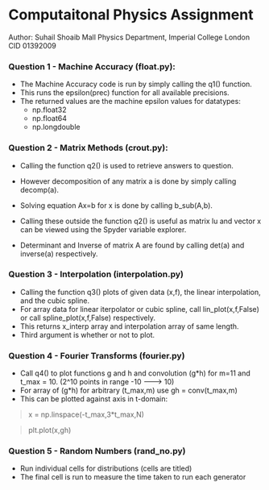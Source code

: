 # Computaitonal Physics Assignment 

Author: Suhail Shoaib Mall
	Physics Department, Imperial College London
	CID 01392009



### __Question 1 - Machine Accuracy (float.py):__ ###

* The Machine Accuracy code is run by simply calling the q1() function. 
* This runs the epsilon(prec) function for all available precisions.
* The returned values are the machine epsilon values for datatypes:
	* np.float32
	* np.float64
	* np.longdouble

### __Question 2 - Matrix Methods (crout.py):__ ###

* Calling the function q2() is used to retrieve answers to question.
* However decomposition of any matrix a is done by simply calling decomp(a).
* Solving equation Ax=b for x is done by calling b_sub(A,b).
* Calling these outside the function q2() is useful as matrix lu and vector x can be viewed using the Spyder variable explorer.

* Determinant and Inverse of matrix A are found by calling det(a) and inverse(a) respectively. 


### __Question 3 - Interpolation (interpolation.py)__ ###

* Calling the function q3() plots of given data (x,f), the linear interpolation, and the cubic spline.
* For array data for linear iterpolator or cubic spline, call lin_plot(x,f,False) or call spline_plot(x,f,False) respectively.
* This returns x_interp array and interpolation array of same length.
* Third argument is whether or not to plot.


### __Question 4 - Fourier Transforms (fourier.py)__ ###

* Call q4() to plot functions g and h and convolution (g*h) for m=11 and t_max = 10. (2^10 points in range -10 ---> 10)
* For array of (g*h) for arbitrary (t_max,m) use gh = conv(t_max,m)
* This can be plotted against axis in t-domain:	
> x = np.linspace(-t_max,3*t_max,N)

> plt.plot(x,gh)


### __Question 5 - Random Numbers (rand_no.py)__ ###

* Run individual cells for distributions (cells are titled)
* The final cell is run to measure the time taken to run each generator 